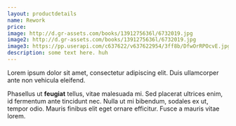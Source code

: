 ```yaml
---
layout: productdetails
name: Rework
price:
image: http://d.gr-assets.com/books/1391275636l/6732019.jpg
image2: http://d.gr-assets.com/books/1391275636l/6732019.jpg
image3: https://pp.userapi.com/c637622/v637622954/3ff8b/DfwOrRPOcvE.jpg
description: some text here. huh
---
```

Lorem ipsum dolor sit amet, consectetur adipiscing elit. Duis ullamcorper ante non vehicula eleifend.  

Phasellus ut **feugiat** tellus, vitae malesuada mi. Sed placerat ultrices enim, id fermentum ante tincidunt nec.
Nulla ut mi bibendum, sodales ex ut, tempor odio. Mauris finibus elit eget ornare efficitur. Fusce a mauris vitae lorem.
